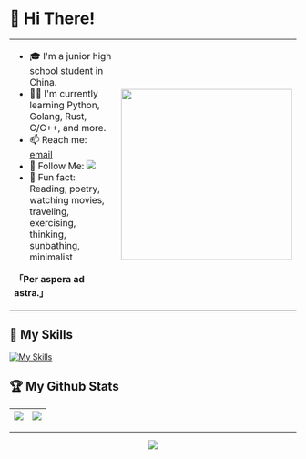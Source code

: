 # 👋 Hi There!

<table>
<tr>
<td valign="top"  width="50%">

- 🎓 I'm a junior high school student in China.
- 👨‍💻 I'm currently learning Python, Golang, Rust, C/C++, and more.
- 📫 Reach me: [email](mailto:xshaw201@gmail.com)
- 👏 Follow Me: [![](https://img.shields.io/github/followers/hvov?label=follow%20me&style=social)](https://github.com/hvov/)
- 🎣 Fun fact: Reading, poetry, watching movies, traveling, exercising, thinking, sunbathing, minimalist

**「Per aspera ad astra.」**
</td>
<td valign="center"  width="100%" height="100%">
<img src="https://raw.githubusercontent.com/hvov/hvov/refs/heads/main/127504792_p0.jpg" width="auto" height="300">
</td>
</tr>
</table>

## 🧰 My Skills
[![My Skills](https://skillicons.dev/icons?i=arch,arduino,c,cloudflare,css,git,github,gmail,go,html,js,md,nodejs,npm,powershell,py,rust,vscode,vue,windows)](https://skillicons.dev)

## 🏆 My Github Stats

|![](https://github-readme-stats.vercel.app/api?username=hvov)|![](https://github-readme-stats.vercel.app/api/top-langs/?username=hvov&layout=compact&hide_border=true&langs_count=10)|
|-|-|

---

<div align="center">

![](https://count.getloli.com/get/@:hvov?theme=gelbooru)

</div>
